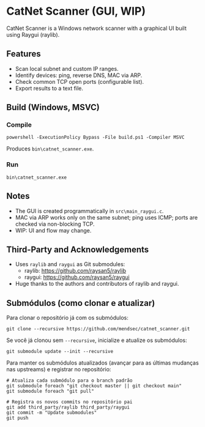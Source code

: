 # CatNet Scanner (GUI, WIP)

CatNet Scanner is a Windows network scanner with a graphical UI built using Raygui (raylib).

## Features

- Scan local subnet and custom IP ranges.
- Identify devices: ping, reverse DNS, MAC via ARP.
- Check common TCP open ports (configurable list).
- Export results to a text file.

## Build (Windows, MSVC)

### Compile

```
powershell -ExecutionPolicy Bypass -File build.ps1 -Compiler MSVC
```

Produces `bin\catnet_scanner.exe`.

### Run

```
bin\catnet_scanner.exe
```

## Notes

- The GUI is created programmatically in `src\main_raygui.c`.
- MAC via ARP works only on the same subnet; ping uses ICMP; ports are checked via non-blocking TCP.
- WIP: UI and flow may change.

## Third-Party and Acknowledgements

- Uses `raylib` and `raygui` as Git submodules:
  - raylib: https://github.com/raysan5/raylib
  - raygui: https://github.com/raysan5/raygui
- Huge thanks to the authors and contributors of raylib and raygui.

## Submódulos (como clonar e atualizar)

Para clonar o repositório já com os submódulos:

```
git clone --recursive https://github.com/mendsec/catnet_scanner.git
```

Se você já clonou sem `--recursive`, inicialize e atualize os submódulos:

```
git submodule update --init --recursive
```

Para manter os submódulos atualizados (avançar para as últimas mudanças nas upstreams) e registrar no repositório:

```
# Atualiza cada submódulo para o branch padrão
git submodule foreach "git checkout master || git checkout main"
git submodule foreach "git pull"

# Registra os novos commits no repositório pai
git add third_party/raylib third_party/raygui
git commit -m "Update submodules"
git push
```